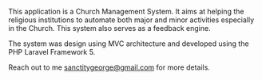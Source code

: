 This application is a Church Management System. It aims at helping the religious institutions to automate both major and minor activities especially in the Church. This system also serves as a feedback engine.

The system was design using MVC architecture and developed using the PHP Laravel Framework 5.

Reach out to me sanctitygeorge@gmail.com for more details.
